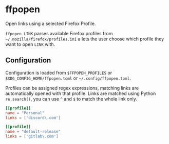 # ffpopen

Open links using a selected Firefox Profile.

`ffpopen LINK` parses available Firefox profiles from
`~/.mozilla/firefox/profiles.ini` a lets the user choose which profile they
want to open `LINK` with.

## Configuration

Configuration is loaded from `$FFPOPEN_PROFILES` or
`$XDG_CONFIG_HOME/ffpopen.toml` or `~/.config/ffpopen.toml`.

Profiles can be assigned regex expressions, matching links are automatically
opened with that profile. Links are matched using Python `re.search()`, you can
use `^` and `$` to match the whole link only.

```toml
[[profile]]
name = "Personal"
links = ['discord\.com']

[[profile]]
name = "default-release"
links = ['gitlab\.com']
```
